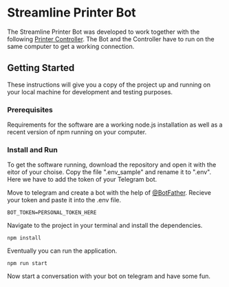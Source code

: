 # Streamline Printer Bot

The Streamline Printer Bot was developed to work together with the following [Printer Controller](https://github.com/aurelianammon/flask-socketio-printer). The Bot and the Controller have to run on the same computer to get a working connection.

## Getting Started

These instructions will give you a copy of the project up and running on your local machine for development and testing purposes.

### Prerequisites

Requirements for the software are a working node.js installation as well as a recent version of npm running on your computer.

### Install and Run

To get the software running, download the repository and open it with the eitor of your choise. Copy the file ".env_sample" and rename it to ".env". Here we have to add the token of your Telegram bot.

Move to telegram and create a bot with the help of [@BotFather]((https://core.telegram.org/bots/features#creating-a-new-bot)). Recieve your token and paste it into the .env file.

    BOT_TOKEN=PERSONAL_TOKEN_HERE

Navigate to the project in your terminal and install the dependencies.

    npm install

Eventually you can run the application.

    npm run start

Now start a conversation with your bot on telegram and have some fun.

